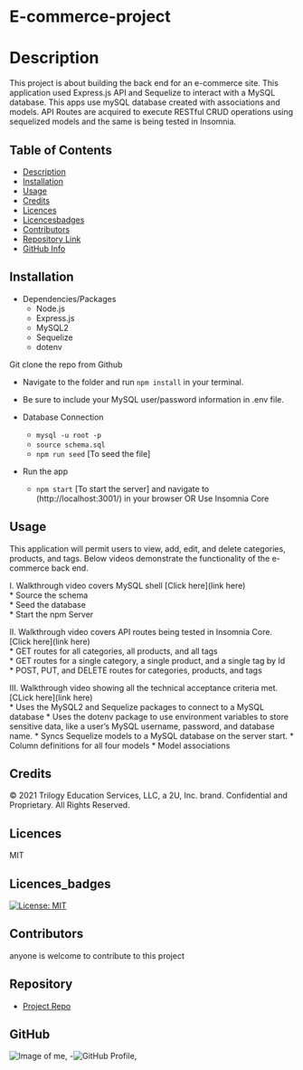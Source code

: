 # E-commerce-project

# Description
This project is about building the back end for an e-commerce site. This application used Express.js API and Sequelize to interact with a MySQL database. This apps use mySQL database created  with associations and models. API Routes are acquired to execute RESTful CRUD operations using sequelized models and the same is being tested in Insomnia.
  

## Table of Contents

  - [Description](#Description)
  - [Installation](#Installation)
  - [Usage](#Usage)
  - [Credits](#Credits)
  - [Licences](#Licences)
  - [Licencesbadges](#Licences_badges)
  - [Contributors](#Contributors)
  - [Repository Link](#Repository)
  - [GitHub Info](#GitHub) 
  
  
  ## Installation
  
  * Dependencies/Packages
    - Node.js
    - Express.js
    - MySQL2
    - Sequelize
    - dotenv

Git clone the repo from Github

* Navigate to the folder and run `npm install` in your terminal.

* Be sure to include your MySQL user/password information in .env file.

* Database Connection
    - `mysql -u root -p`
    - `source schema.sql`
    - `npm run seed` [To seed the file]

* Run the app
     - `npm start` [To start the server] and navigate to (http://localhost:3001/) in your browser OR Use Insomnia Core

## Usage 
This application will permit users to view, add, edit, and delete categories, products, and tags. Below videos demonstrate the functionality of the e-commerce back end.

I. Walkthrough video covers MySQL shell [Click here](link here)<br>
    * Source the schema <br>
    * Seed the database <br>
    * Start the npm Server
  
II. Walkthrough video covers API routes being tested in Insomnia Core. [Click here](link here)<br>
    *  GET routes for all categories, all products, and all tags <br>
    *  GET routes for a single category, a single product, and a single tag by Id<br>
    *  POST, PUT, and DELETE routes for categories, products, and tags

III. Walkthrough video showing all the technical acceptance criteria met. [CLick here](link here)<br>
    * Uses the MySQL2 and Sequelize packages to connect to a MySQL database
    * Uses the dotenv package to use environment variables to store sensitive data, like a user’s MySQL username, password, and database name.
    * Syncs Sequelize models to a MySQL database on the server start.
    * Column definitions for all four models
    * Model associations
  
## Credits

© 2021 Trilogy Education Services, LLC, a 2U, Inc. brand. Confidential and Proprietary. All Rights Reserved.

## Licences
MIT

## Licences_badges

 [![License: MIT](https://img.shields.io/badge/License-MIT-yellow.svg)](https://opensource.org/licenses/MIT)

## Contributors
  
anyone is welcome to contribute to this project
  
## Repository
  
  - [Project Repo](https://github.com/aaron-might/E-commerce-project)
  
## GitHub
  
  ![Image of me](https://avatars.githubusercontent.com/u/83680026?v=4),
  -![GitHub Profile](https://github.com/aaron-might),
  